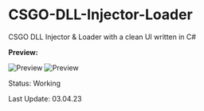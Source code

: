 # CSGO-DLL-Injector-Loader
CSGO DLL Injector & Loader with a clean UI written in C#

**Preview:**



![Preview](https://i.ibb.co/94s8s03/image423.png)
![Preview](https://i.ibb.co/tzF6xmY/image.png)

Status: Working




Last Update: 03.04.23
